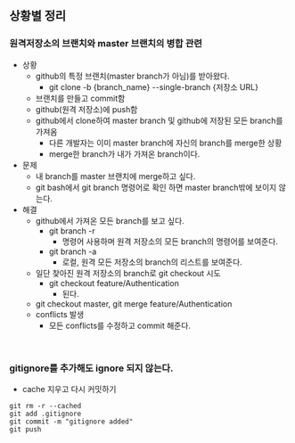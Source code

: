 ## 상황별 정리

### 원격저장소의 브랜치와 master 브랜치의 병합 관련

- 상황
    - github의 특정 브랜치(master branch가 아님)를 받아왔다.
        - git clone -b {branch_name} --single-branch {저장소 URL}
    - 브랜치를 만들고 commit함
    - github(원격 저장소)에 push함
    - github에서 clone하여 master branch 및 github에 저장된 모든 branch를 가져옴
        - 다른 개발자는 이미 master branch에 자신의 branch를 merge한 상황
        - merge한 branch가 내가 가져온 branch이다.
- 문제
    - 내 branch를 master 브랜치에 merge하고 싶다.
    - git bash에서 git branch 명령어로 확인 하면 master branch밖에 보이지 않는다.
- 해결
    - github에서 가져온 모든 branch를 보고 싶다.
        - git branch -r 
            - 명령어 사용하며 원격 저장소의 모든 branch의 명령어를 보여준다.
        - git branch -a
            - 로컬, 원격 모든 저장소의 branch의 리스트를 보여준다.
    - 일단 찾아진 원격 저장소의 branch로 git checkout 시도
        - git checkout feature/Authentication
            - 된다.
    - git checkout master, git merge feature/Authentication
    - conflicts 발생
        - 모든 conflicts를 수정하고 commit 해준다.

<br>

### gitignore를 추가해도 ignore 되지 않는다.
- cache 지우고 다시 커밋하기
```
git rm -r --cached
git add .gitignore
git commit -m "gitignore added"
git push
```